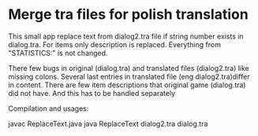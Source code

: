 # Merge tra files for polish translation

This small app replace text from dialog2.tra file if string number exists in dialog.tra. 
For items only description is replaced. Everything from "STATISTICS:" is not changed.

There few bugs in original (dialog.tra) and translated files (dialog2.tra) like missing colons.
Several last entries in translated file (eng dialog2.tra)differ in content. There are few item descriptions that original game (dialog.tra) did not have.
And this has to be handled separately

Compilation and usages:

javac ReplaceText.java
java ReplaceText dialog2.tra dialog.tra
